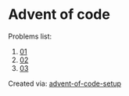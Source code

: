 # Advent of code
Problems list:
1. [01](https://github.com/Fate6174/advent-of-code-2024/blob/main/src/01.py)
2. [02](https://github.com/Fate6174/advent-of-code-2024/blob/main/src/02.py)
3. [03](https://github.com/Fate6174/advent-of-code-2024/blob/main/src/03.py)

Created via: [advent-of-code-setup](https://github.com/tomfran/advent-of-code-setup)
